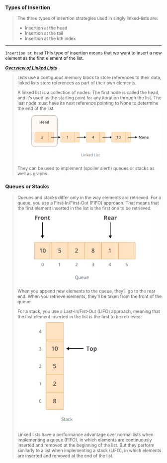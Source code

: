 ### Types of Insertion

> The three types of insertion strategies used in singly linked-lists are:
>
> - Insertion at the head
> - Insertion at the tail
> - Insertion at the kth index
>
---
`Insertion at head` This type of insertion means that we want to insert a new element as the first element of the list.

***[Overview of Linked Lists](https://realpython.com/linked-lists-python/)***

> Lists use a contiguous memory block to store references to their data, linked lists store references as part of their own elements.
>
> A linked list is a collection of nodes. The first node is called the head, and it’s used as the starting point for any iteration through the list. The last node must have its next reference pointing to None to determine the end of the list.
![Typical Node](image.png)
>
> They can be used to implement (spoiler alert!) queues or stacks as well as graphs.

### Queues or Stacks
>
> Queues and stacks differ only in the way elements are retrieved. 
> For a queue, you use a First-In/First-Out (FIFO) approach. That means that the first element inserted in the list is the first one to be retrieved:
> ![Queue](image-1.png)
>
> When you append new elements to the queue, they’ll go to the rear end. When you retrieve elements, they’ll be taken from the front of the queue.
>
> For a stack, you use a Last-In/Fist-Out (LIFO) approach, meaning that the last element inserted in the list is the first to be retrieved:
> ![Stack](image-2.png)
>
> Linked lists have a performance advantage over normal lists when implementing a queue (FIFO), in which elements are continuously inserted and removed at the beginning of the list. But they perform similarly to a list when implementing a stack (LIFO), in which elements are inserted and removed at the end of the list.
